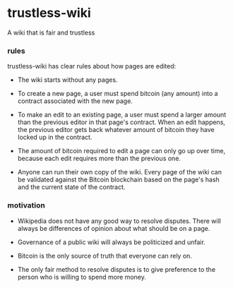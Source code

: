 # trustless-wiki
A wiki that is fair and trustless

### rules

trustless-wiki has clear rules about how pages are edited:

- The wiki starts without any pages.

- To create a new page, a user must spend bitcoin (any amount) into a contract associated with the new page.

- To make an edit to an existing page, a user must spend a larger amount than the previous editor in that page's contract. When an edit happens, the previous editor gets back whatever amount of bitcoin they have locked up in the contract.

- The amount of bitcoin required to edit a page can only go up over time, because each edit requires more than the previous one.

- Anyone can run their own copy of the wiki. Every page of the wiki can be validated against the Bitcoin blockchain based on the page's hash and the current state of the contract.

### motivation

- Wikipedia does not have any good way to resolve disputes. There will always be differences of opinion about what should be on a page.

- Governance of a public wiki will always be politicized and unfair.

- Bitcoin is the only source of truth that everyone can rely on.

- The only fair method to resolve disputes is to give preference to the person who is willing to spend more money.
